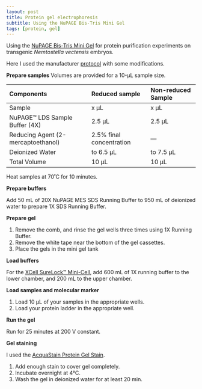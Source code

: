 ```yaml
---
layout: post
title: Protein gel electrophoresis
subtitle: Using the NuPAGE Bis-Tris Mini Gel
tags: [protein, gel]
---
```


Using the [NuPAGE Bis-Tris Mini Gel](https://www.thermofisher.com/order/catalog/product/NP0321BOX) for protein purification experiments on transgenic _Nemtostella vectensis_ embryos.

Here I used the manufacturer [protocol](https://www.thermofisher.com/document-connect/document-connect.html?url=https://assets.thermofisher.com/TFS-Assets%2FLSG%2Fmanuals%2FMAN0007891_NuPAGE_BisTris_MiniGels.pdf) with some modifications.

**Prepare samples**
Volumes are provided for a 10-μL sample size. 

| Components | Reduced sample | Non-reduced Sample |
| :------ |:--- | :--- |
| Sample | x μL | x μL |
| NuPAGE™ LDS Sample Buffer (4X) | 2.5 μL | 2.5 μL |
| Reducing Agent (2-mercaptoethanol) | 2.5% final concentration | — |
| Deionized Water | to 6.5 µL | to 7.5 µL |
| Total Volume | 10 µL | 10 µL |

Heat samples at 70˚C for 10 minutes.

**Prepare buffers**

Add 50 mL of 20X NuPAGE MES SDS Running Buffer to 950 mL of deionized water to prepare 1X SDS Running Buffer.

**Prepare gel**
1. Remove the comb, and rinse the gel wells three times using 1X Running Buffer.
2. Remove the white tape near the bottom of the gel cassettes.
3. Place the gels in the mini gel tank

**Load buffers**

For the [XCell SureLock™ Mini-Cell](https://www.thermofisher.com/us/en/home/life-science/protein-biology/protein-gel-electrophoresis/protein-gel-electrophoresis-chamber-systems/xcell-surelock-mini-vertical-electrophoresis-system.html), add 600 mL of 1X running buffer to the lower chamber, and 200 mL to the upper chamber.

**Load samples and molecular marker**
1. Load 10 µL of your samples in the appropriate wells.
2. Load your protein ladder in the appropriate well.

**Run the gel**

Run for 25 minutes at 200 V constant.

**Gel staining**

I used the [AcquaStain Protein Gel Stain](https://www.bulldog-bio.com/product/acquastain-protein-gel-stain/?gad=1&gclid=CjwKCAjwjMiiBhA4EiwAZe6jQ6mHKK4COmXJOdLbjlv1iLPCYG7dPjkvxbq2her8nINJ9SCjrXUKHRoCZsQQAvD_BwE).
1. Add enough stain to cover gel completely. 
2. Incubate overnight at 4°C.
3. Wash the gel in deionized water for at least 20 min.



